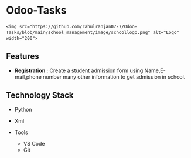 # Odoo-Tasks

<p align="center">
    
    <img src="https://github.com/rahulranjan07-7/Odoo-Tasks/blob/main/school_management/image/schoollogo.png" alt="Logo" width="200">

  </a>
  
## Features
* <b>Registration :</b> Create a student admission form using Name,E-mail,phone number many other information to get admission in school.
## Technology Stack
- Python
- Xml

- Tools
  - VS Code
  - Git
